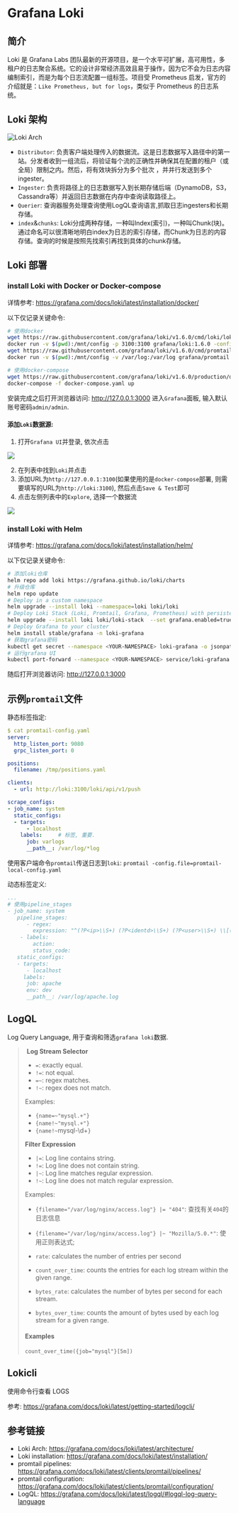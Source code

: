# Grafana Loki

## 简介

Loki 是 Grafana Labs 团队最新的开源项目，是一个水平可扩展，高可用性，多租户的日志聚合系统。它的设计非常经济高效且易于操作，因为它不会为日志内容编制索引，而是为每个日志流配置一组标签。项目受 Prometheus 启发，官方的介绍就是：`Like Prometheus, but for logs`，类似于 Prometheus 的日志系统。

## Loki 架构

![Loki Arch](https://banzaicloud.com/img/blog/k8s-logging-loki/loki_architecutre.png)

- `Distributor`: 负责客户端处理传入的数据流。这是日志数据写入路径中的第一站。分发者收到一组流后，将验证每个流的正确性并确保其在配置的租户（或全局）限制之内。然后，将有效块拆分为多个批次 ，并并行发送到多个ingester。
- `Ingester`: 负责将路径上的日志数据写入到长期存储后端（DynamoDB，S3，Cassandra等）并返回日志数据在内存中查询读取路径上。
- `Querier`: 查询器服务处理查询使用LogQL查询语言,抓取日志ingesters和长期存储。
- `index`&`chunks`: Loki分成两种存储，一种叫Index(索引)，一种叫Chunk(块)。通过命名可以很清晰地明白index为日志的索引存储，而Chunk为日志的内容存储。查询的时候是按照先找索引再找到具体的chunk存储。

## Loki 部署

### install Loki with Docker or Docker-compose

详情参考: https://grafana.com/docs/loki/latest/installation/docker/

以下仅记录关键命令:

```bash
# 使用docker
wget https://raw.githubusercontent.com/grafana/loki/v1.6.0/cmd/loki/loki-local-config.yaml -O loki-config.yaml
docker run -v $(pwd):/mnt/config -p 3100:3100 grafana/loki:1.6.0 -config.file=/mnt/config/loki-config.yaml
wget https://raw.githubusercontent.com/grafana/loki/v1.6.0/cmd/promtail/promtail-docker-config.yaml -O promtail-config.yaml
docker run -v $(pwd):/mnt/config -v /var/log:/var/log grafana/promtail:1.6.0 -config.file=/mnt/config/promtail-config.yaml

# 使用docker-compose
wget https://raw.githubusercontent.com/grafana/loki/v1.6.0/production/docker-compose.yaml -O docker-compose.yaml
docker-compose -f docker-compose.yaml up
```

安装完成之后打开浏览器访问: http://127.0.0.1:3000 进入`Grafana`面板, 输入默认账号密码`admin/admin`.

#### 添加`Loki`数据源:

1. 打开`Grafana UI`并登录, 依次点击

![](https://agou-images.oss-cn-qingdao.aliyuncs.com/blog-images/loki/add%20loki%20data%20source-1.png)

2. 在列表中找到`Loki`并点击
3. 添加URL为`http://127.0.0.1:3100`(如果使用的是`docker-compose`部署, 则需要填写的URL为`http://loki:3100`), 然后点击`Save & Test`即可
4. 点击左侧列表中的`Explore`, 选择一个数据流

![](https://agou-images.oss-cn-qingdao.aliyuncs.com/blog-images/loki/add%20loki%20data%20source-2.png)

### install Loki with Helm

详情参考: https://grafana.com/docs/loki/latest/installation/helm/

以下仅记录关键命令:

```bash
# 添加loki仓库
helm repo add loki https://grafana.github.io/loki/charts
# 升级仓库
helm repo update
# Deploy in a custom namespace
helm upgrade --install loki --namespace=loki loki/loki
# Deploy Loki Stack (Loki, Promtail, Grafana, Prometheus) with persistent volume claim
helm upgrade --install loki loki/loki-stack  --set grafana.enabled=true,prometheus.enabled=true,prometheus.alertmanager.persistentVolume.enabled=false,prometheus.server.persistentVolume.enabled=false,loki.persistence.enabled=true,loki.persistence.storageClassName=standard,loki.persistence.size=5Gi
# Deploy Grafana to your cluster
helm install stable/grafana -n loki-grafana
# 获取grafana密码
kubectl get secret --namespace <YOUR-NAMESPACE> loki-grafana -o jsonpath="{.data.admin-password}" | base64 --decode ; echo
# 运行grafana UI
kubectl port-forward --namespace <YOUR-NAMESPACE> service/loki-grafana 3000:80
```

随后打开浏览器访问: http://127.0.0.1:3000

## 示例`promtail`文件

静态标签指定:

```yaml
$ cat promtail-config.yaml
server:
  http_listen_port: 9080
  grpc_listen_port: 0

positions:
  filename: /tmp/positions.yaml

clients:
  - url: http://loki:3100/loki/api/v1/push

scrape_configs:
- job_name: system
  static_configs:
  - targets:
      - localhost
    labels:		# 标签, 重要.
      job: varlogs
      __path__: /var/log/*log
```

使用客户端命令`promtail`传送日志到`loki`: `promtail -config.file=promtail-local-config.yaml`

动态标签定义:

```yaml
...
# 使用pipeline_stages
- job_name: system
   pipeline_stages:
      - regex:
        expression: "^(?P<ip>\\S+) (?P<identd>\\S+) (?P<user>\\S+) \\[(?P<timestamp>[\\w:/]+\\s[+\\-]\\d{4})\\] \"(?P<action>\\S+)\\s?(?P<path>\\S+)?\\s?(?P<protocol>\\S+)?\" (?P<status_code>\\d{3}|-) (?P<size>\\d+|-)\\s?\"?(?P<referer>[^\"]*)\"?\\s?\"?(?P<useragent>[^\"]*)?\"?$"
    - labels:
        action:
        status_code:
   static_configs:
   - targets:
      - localhost
     labels:
      job: apache
      env: dev
      __path__: /var/log/apache.log
```

## LogQL

Log Query Language, 用于查询和筛选`grafana loki`数据.

> ​	**Log Stream Selector**
>
> - `=`: exactly equal.
> - `!=`: not equal.
> - `=~`: regex matches.
> - `!~`: regex does not match.
>
> Examples:
>
> - `{name=~"mysql.+"}`
> - `{name!~"mysql.+"}`
> - `{name!~`mysql-\d+`}`
>
> **Filter Expression**
>
> - `|=`: Log line contains string.
> - `!=`: Log line does not contain string.
> - `|~`: Log line matches regular expression.
> - `!~`: Log line does not match regular expression.
>
> Examples:
>
> - `{filename="/var/log/nginx/access.log"} |= "404"`: 查找有关`404`的日志信息
> - `{filename="/var/log/nginx/access.log"} |~ "Mozilla/5.0.*"`: 使用正则表达式;
>
> - `rate`: calculates the number of entries per second
> - `count_over_time`: counts the entries for each log stream within the given range.
> - `bytes_rate`: calculates the number of bytes per second for each stream.
> - `bytes_over_time`: counts the amount of bytes used by each log stream for a given range.
>
> #### Examples
>
> ```
> count_over_time({job="mysql"}[5m])
> ```
>
> 

## Lokicli

使用命令行查看 LOGS

参考: https://grafana.com/docs/loki/latest/getting-started/logcli/

## 参考链接

- Loki Arch: https://grafana.com/docs/loki/latest/architecture/
- Loki installation: https://grafana.com/docs/loki/latest/installation/
- promtail pipelines: https://grafana.com/docs/loki/latest/clients/promtail/pipelines/
- promtail configuration: https://grafana.com/docs/loki/latest/clients/promtail/configuration/
- LogQL: https://grafana.com/docs/loki/latest/logql/#logql-log-query-language

